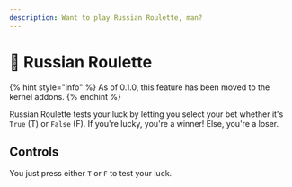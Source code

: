 ```yaml
---
description: Want to play Russian Roulette, man?
---
```


# 🎰 Russian Roulette

{% hint style="info" %}
As of 0.1.0, this feature has been moved to the kernel addons.
{% endhint %}

Russian Roulette tests your luck by letting you select your bet whether it's `True` (T) or `False` (F). If you're lucky, you're a winner! Else, you're a loser.

## Controls

You just press either `T` or `F` to test your luck.
